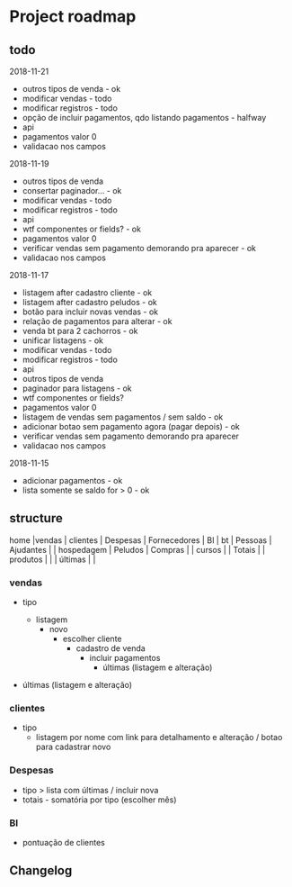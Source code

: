 # Project roadmap

## todo

2018-11-21
- outros tipos de venda - ok
- modificar vendas - todo
- modificar registros - todo
- opção de incluir pagamentos, qdo listando pagamentos - halfway
- api
- pagamentos valor 0
- validacao nos campos




2018-11-19
- outros tipos de venda
- consertar paginador... - ok
- modificar vendas - todo
- modificar registros - todo
- api
- wtf componentes or fields? - ok
- pagamentos valor 0
- verificar vendas sem pagamento demorando pra aparecer - ok
- validacao nos campos




2018-11-17
- listagem after cadastro cliente - ok
- listagem after cadastro peludos - ok
- botão para incluir novas vendas - ok
- relação de pagamentos para alterar - ok
- venda bt para 2 cachorros - ok
- unificar listagens - ok
- modificar vendas - todo
- modificar registros - todo
- api
- outros tipos de venda
- paginador para listagens - ok
- wtf componentes or fields?
- pagamentos valor 0
- listagem de vendas sem pagamentos / sem saldo - ok
- adicionar botao sem pagamento agora (pagar depois) - ok
- verificar vendas sem pagamento demorando pra aparecer
- validacao nos campos


2018-11-15
- adicionar pagamentos - ok
- lista somente se saldo for > 0 - ok



## structure

home    |vendas             | clientes          | Despesas      | Fornecedores | BI
        |   bt              |   Pessoas         |   Ajudantes   |
        |   hospedagem      |   Peludos         |   Compras     |
        |   cursos          |                   |   Totais      |
        |   produtos        |                   |
        |   últimas         |                   |

###  vendas

- tipo
    - listagem
        - novo
            - escolher cliente
                - cadastro de venda
                    - incluir pagamentos
                        - últimas (listagem e alteração)

- últimas (listagem e alteração)


###  clientes

- tipo
    - listagem por nome com link para detalhamento e alteração / botao para cadastrar novo


### Despesas

- tipo > lista com últimas / incluir nova
- totais - somatória por tipo (escolher mês)

### BI

- pontuação de clientes












## Changelog
